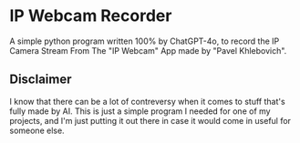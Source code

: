 # IP Webcam Recorder

A simple python program written 100% by ChatGPT-4o, to record the IP Camera Stream From The "IP Webcam" App made by "Pavel Khlebovich".


## Disclaimer
I know that there can be a lot of contreversy when it comes to stuff that's fully made by AI.
This is just a simple program I needed for one of my projects, and I'm just putting it out there in case it would come in useful for someone else. 
